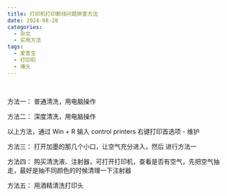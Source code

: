 ```yaml
---
title: 打印机打印断线问题排查方法
date: 2024-08-28
categories:
  - 杂文
  - 实用方法
tags:
  - 爱普生
  - 打印机
  - 堵头
---
```


​	

方法一：
普通清洗，用电脑操作

方法二：
深度清洗，用电脑操作

以上方法，通过 Win + R  输入 control printers 右键打印首选项 - 维护

方法三：
打开加墨的那几个小口，让空气充分进入，然后 进行方法一


方法四：
购买清洗液、注射器，可打开打印机，查看是否有空气，先把空气抽走，最好是抽不同颜色的时候清理一下注射器

方法五：
用酒精清洗打印头